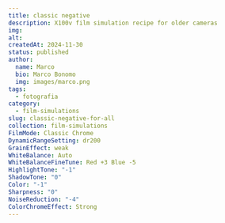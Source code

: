 ```yaml
---
title: classic negative
description: X100v film simulation recipe for older cameras
img: 
alt: 
createdAt: 2024-11-30
status: published
author:
  name: Marco
  bio: Marco Bonomo
  img: images/marco.png
tags:
  - fotografia
category:
  - film-simulations
slug: classic-negative-for-all
collection: film-simulations
FilmMode: Classic Chrome
DynamicRangeSetting: dr200
GrainEffect: weak
WhiteBalance: Auto
WhiteBalanceFineTune: Red +3 Blue -5
HighlightTone: "-1"
ShadowTone: "0"
Color: "-1"
Sharpness: "0"
NoiseReduction: "-4"
ColorChromeEffect: Strong
---
```


